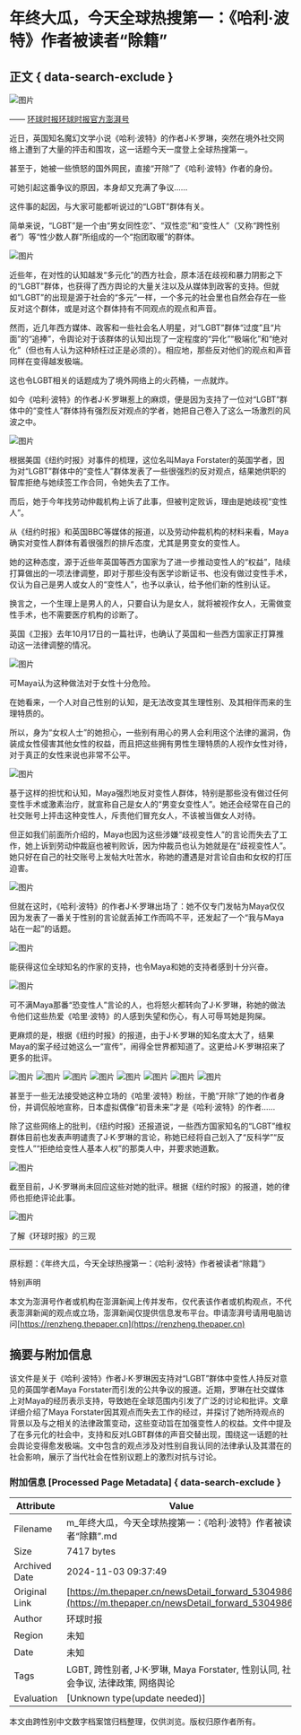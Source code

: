 # 年终大瓜，今天全球热搜第一：《哈利·波特》作者被读者“除籍”

## 正文 { data-search-exclude }


![图片](https://image.thepaper.cn/publish/interaction/image/4/529/672.jpg)

—— [环球时报环球时报官方澎湃号](https://m.thepaper.cn/user_interaction_4050672)

近日，英国知名魔幻文学小说《哈利·波特》的作者J·K·罗琳，突然在境外社交网络上遭到了大量的抨击和围攻，这一话题今天一度登上全球热搜第一。

甚至于，她被一些愤怒的国外网民，直接“开除”了《哈利·波特》作者的身份。

可她引起这番争议的原因，本身却又充满了争议……

这件事的起因，与大家可能都听说过的“LGBT”群体有关。

简单来说，“LGBT”是一个由“男女同性恋”、“双性恋”和“变性人”（又称“跨性别者”）等“性少数人群”所组成的一个“抱团取暖”的群体。

![图片](http://image.thepaper.cn/www/image/42/560/711.jpg)

近些年，在对性的认知越发“多元化”的西方社会，原本活在歧视和暴力阴影之下的“LGBT”群体，也获得了西方舆论的大量关注以及从媒体到政客的支持。但就如“LGBT”的出现是源于社会的“多元”一样，一个多元的社会里也自然会存在一些反对这个群体，或是对这个群体持有不同观点的观点和声音。

然而，近几年西方媒体、政客和一些社会名人明星，对“LGBT”群体“过度”且“片面”的“追捧”，令舆论对于该群体的认知出现了一定程度的“异化”“极端化”和“绝对化”（但也有人认为这种矫枉过正是必须的）。相应地，那些反对他们的观点和声音同样在变得越发极端。

这也令LGBT相关的话题成为了境外网络上的火药桶，一点就炸。

如今《哈利·波特》的作者J·K·罗琳惹上的麻烦，便是因为支持了一位对“LGBT”群体中的“变性人”群体持有强烈反对观点的学者，她把自己卷入了这么一场激烈的风波之中。

![图片](http://image.thepaper.cn/www/image/42/560/712.jpg)

根据美国《纽约时报》对事件的梳理，这位名叫Maya Forstater的英国学者，因为对“LGBT”群体中的“变性人”群体发表了一些很强烈的反对观点，结果她供职的智库拒绝与她续签工作合同，令她失去了工作。

而后，她于今年找劳动仲裁机构上诉了此事，但被判定败诉，理由是她歧视“变性人”。

从《纽约时报》和英国BBC等媒体的报道，以及劳动仲裁机构的材料来看，Maya确实对变性人群体有着很强烈的排斥态度，尤其是男变女的变性人。

她的这种态度，源于近些年英国等西方国家为了进一步推动变性人的“权益”，陆续打算做出的一项法律调整，即对于那些没有医学诊断证书、也没有做过变性手术，仅认为自己是男人或女人的“变性人”，也予以承认，给予他们新的性别认证。

换言之，一个生理上是男人的人，只要自认为是女人，就将被视作女人，无需做变性手术，也不需要医疗机构的诊断了。

英国《卫报》去年10月17日的一篇社评，也确认了英国和一些西方国家正打算推动这一法律调整的情况。

![图片](http://image.thepaper.cn/www/image/42/560/713.jpg)

可Maya认为这种做法对于女性十分危险。

在她看来，一个人对自己性别的认知，是无法改变其生理性别、及其相伴而来的生理特质的。

所以，身为“女权人士”的她担心，一些别有用心的男人会利用这个法律的漏洞，伪装成女性侵害其他女性的权益，而且把这些拥有男性生理特质的人视作女性对待，对于真正的女性来说也非常不公平。

![图片](http://image.thepaper.cn/www/image/42/560/714.jpg)

基于这样的担忧和认知，Maya强烈地反对变性人群体，特别是那些没有做过任何变性手术或激素治疗，就宣称自己是女人的“男变女变性人”。她还会经常在自己的社交账号上抨击这种变性人，斥责他们冒充女人，不该被当做女人对待。

但正如我们前面所介绍的，Maya也因为这些涉嫌“歧视变性人”的言论而失去了工作，她上诉到劳动仲裁庭也被判败诉，因为仲裁员也认为她就是在“歧视变性人”。她只好在自己的社交账号上发帖大吐苦水，称她的遭遇是对言论自由和女权的打压迫害。

![图片](http://image.thepaper.cn/www/image/42/560/716.jpg)

但就在这时，《哈利·波特》的作者J·K·罗琳出场了：她不仅专门发帖为Maya仅仅因为发表了一番关于性别的言论就丢掉工作而鸣不平，还发起了一个“我与Maya站在一起”的话题。

![图片](http://image.thepaper.cn/www/image/42/560/717.jpg)

能获得这位全球知名的作家的支持，也令Maya和她的支持者感到十分兴奋。

![图片](http://image.thepaper.cn/www/image/42/560/719.jpg)

可不满Maya那番“恐变性人”言论的人，也将怒火都转向了J·K·罗琳，称她的做法令他们这些热爱《哈里·波特》的人感到失望和伤心，有人可辱骂她是狗屎。

更麻烦的是，根据《纽约时报》的报道，由于J·K·罗琳的知名度太大了，结果Maya的案子经过她这么一“宣传”，闹得全世界都知道了。这更给J·K·罗琳招来了更多的批评。

![图片](http://image.thepaper.cn/www/image/42/560/720.jpg)
![图片](http://image.thepaper.cn/www/image/42/560/722.jpg)
![图片](http://image.thepaper.cn/www/image/42/560/724.jpg)
![图片](http://image.thepaper.cn/www.image.thepaper.cn/www/image/42/560/726.jpg)
![图片](http://image.thepaper.cn/www.image.thepaper.cn/www/image/42/560/728.jpg)
![图片](http://image.thepaper.cn/www.image.thepaper.cn/www/image/42/560/729.jpg)
![图片](http://image.thepaper.cn/www.image.thepaper.cn/www/image/42/560/731.jpg)
![图片](http://image.thepaper.cn/www.image.thepaper.cn/www/image/42/560/732.jpg)

甚至于一些无法接受她这种立场的《哈里·波特》粉丝，干脆“开除”了她的作者身份，并调侃般地宣称，日本虚拟偶像“初音未来”才是《哈利·波特》的作者……

除了这些网络上的批判，《纽约时报》还报道说，一些西方国家知名的“LGBT”维权群体目前也发表声明谴责了J·K·罗琳的言论，称她已经将自己划入了“反科学”“反变性人”“拒绝给变性人基本人权”的那类人中，并要求她道歉。

![图片](http://image.thepaper.cn/www.image.thepaper.cn/www/image/42/560/733.jpg)

截至目前，J·K·罗琳尚未回应这些对她的批评。根据《纽约时报》的报道，她的律师也拒绝评论此事。

![图片](http://image.thepaper.cn/www.image.thepaper.cn/www/image/42/560/734.gif)

了解《环球时报》的三观

----------------

原标题：《年终大瓜，今天全球热搜第一：《哈利·波特》作者被读者“除籍”》

特别声明

本文为澎湃号作者或机构在澎湃新闻上传并发布，仅代表该作者或机构观点，不代表澎湃新闻的观点或立场，澎湃新闻仅提供信息发布平台。申请澎湃号请用电脑访问[https://renzheng.thepaper.cn](https://renzheng.thepaper.cn)

## 摘要与附加信息

<!-- tcd_abstract -->
该文件是关于《哈利·波特》作者J·K·罗琳因支持对“LGBT”群体中变性人持反对意见的英国学者Maya Forstater而引发的公共争议的报道。近期，罗琳在社交媒体上对Maya的经历表示支持，导致她在全球范围内引发了广泛的讨论和批评。文章详细介绍了Maya Forstater因其观点而失去工作的经过，并探讨了她所持观点的背景以及与之相关的法律政策变动，这些变动旨在加强变性人的权益。文件中提及了在多元化的社会中，支持和反对LGBT群体的声音交替出现，围绕这一话题的社会舆论变得愈发极端。文中包含的观点涉及对性别自我认同的法律承认及其潜在的社会影响，展示了当代社会在性别议题上的激烈对抗与讨论。
<!-- tcd_abstract_end -->

### 附加信息 [Processed Page Metadata] { data-search-exclude }

| Attribute       | Value                                  |
|-----------------|----------------------------------------|
| Filename        | m_年终大瓜，今天全球热搜第一：《哈利·波特》作者被读者“除籍”.md                             |
| Size            | 7417 bytes                           |
| Archived Date   | 2024-11-03 09:37:49                             |
| Original Link   | [https://m.thepaper.cn/newsDetail_forward_5304986](https://m.thepaper.cn/newsDetail_forward_5304986)                       |
| Author          | 环球时报                               |
| Region          | 未知                               |
| Date            | 未知                                 |
| Tags            | LGBT, 跨性别者, J·K·罗琳, Maya Forstater, 性别认同, 社会争议, 法律政策, 网络舆论                                 |
| Evaluation            | [Unknown type(update needed)]                                 |
<!-- tcd_table_end -->

本文由跨性别中文数字档案馆归档整理，仅供浏览。版权归原作者所有。
